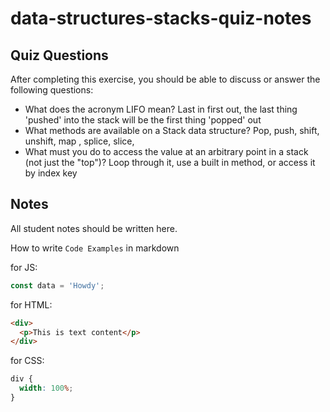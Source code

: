# data-structures-stacks-quiz-notes

## Quiz Questions

After completing this exercise, you should be able to discuss or answer the following questions:

- What does the acronym LIFO mean?
  Last in first out, the last thing 'pushed' into the stack will be the first thing 'popped' out
- What methods are available on a Stack data structure?
  Pop, push, shift, unshift, map , splice, slice,
- What must you do to access the value at an arbitrary point in a stack (not just the "top")?
  Loop through it, use a built in method, or access it by index key

## Notes

All student notes should be written here.

How to write `Code Examples` in markdown

for JS:

```javascript
const data = 'Howdy';
```

for HTML:

```html
<div>
  <p>This is text content</p>
</div>
```

for CSS:

```css
div {
  width: 100%;
}
```
